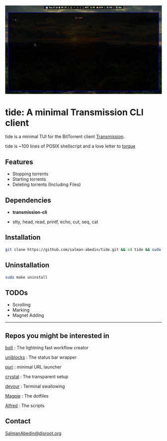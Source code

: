 ![](preview.gif)

# tide: A minimal Transmission CLI client

tide is a minimal TUI for the BitTorrent client [Transmission](https://transmissionbt.com/).

tide is ~100 lines of POSIX shellscript and a love letter to [torque](https://github.com/dylanaraps/torque)

## Features

-  Stopping torrents
-  Starting torrents
-  Deleting torrents (Including Files)

## Dependencies

-  **transmission-cli**

-  stty, head, read, printf, echo, cut, seq, cat

## Installation

```sh
git clone https://github.com/salman-abedin/tide.git && cd tide && sudo make install
```

## Uninstallation

```sh
sudo make uninstall
```

## TODOs

-  Scrolling
-  Marking
-  Magnet Adding

---

## Repos you might be interested in

[bolt](https://github.com/salman-abedin/bolt)
: The lightning fast workflow creator

[uniblocks](https://github.com/salman-abedin/uniblocks)
: The status bar wrapper

[puri](https://github.com/salman-abedin/puri)
: minimal URL launcher

[crystal](https://github.com/salman-abedin/crystal)
: The transparent setup

[devour](https://github.com/salman-abedin/devour)
: Terminal swallowing

[Magpie](https://github.com/salman-abedin/magpie)
: The dotfiles

[Alfred](https://github.com/salman-abedin/alfred)
: The scripts

## Contact

SalmanAbedin@disroot.org
